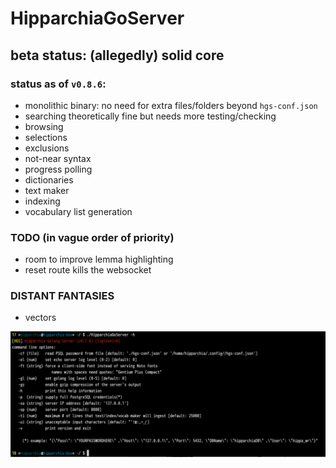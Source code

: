 # HipparchiaGoServer

## beta status: (allegedly) solid core

### status as of `v0.8.6`:

* monolithic binary: no need for extra files/folders beyond `hgs-conf.json`
* searching theoretically fine but needs more testing/checking
* browsing 
* selections 
* exclusions 
* not-near syntax
* progress polling 
* dictionaries
* text maker
* indexing
* vocabulary list generation

### TODO (in vague order of priority)

* room to improve lemma highlighting
* reset route kills the websocket

### DISTANT FANTASIES
* vectors


![options](gitimg/hgscli.png)

